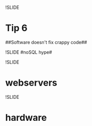 !SLIDE
# Tip 6 #
##Software doesn't fix crappy code##

!SLIDE
#noSQL hype#

!SLIDE
# webservers #

!SLIDE
# hardware #